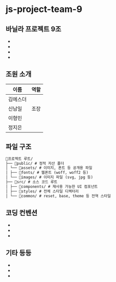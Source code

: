 # js-project-team-9

## 바닐라 프로젝트 9조

-
-
-
-

## 조원 소개

| 이름     | 역할 |
| -------- | ---- |
| 김에스더 |      |
| 신남일   | 조장 |
| 이형민   |      |
| 정지은   |      |

## 파일 구조

```md
🧱프로젝트 루트/
├── 📁public/ # 정적 자산 폴더
│ └── 📁assets/ # 이미지, 폰트 등 공개용 파일
│ ├── 📁fonts/ # 웹폰트 (woff, woff2 등)
│ └── 📁images/ # 이미지 파일 (svg, jpg 등)
├── 📁src/ # 소스 코드 루트
│ ├── 📁components/ # 재사용 가능한 UI 컴포넌트
│ ├── 📁styles/ # 전체 스타일 디렉터리
│ └── 📁common/ # reset, base, theme 등 전역 스타일
```

## 코딩 컨벤션

-
-
-

## 기타 등등

-
-
-
